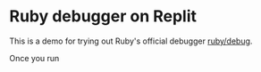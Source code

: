 # Ruby debugger on Replit

This is a demo for trying out Ruby's official debugger [ruby/debug](https://github.com/ruby/debug). 

Once you run 
